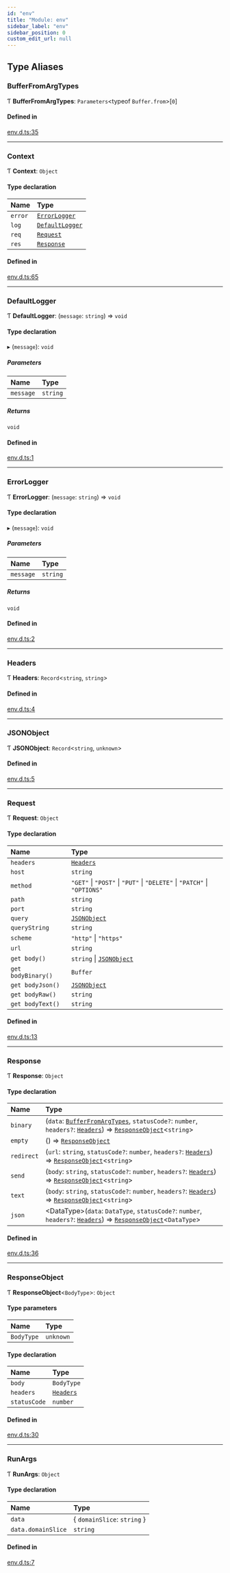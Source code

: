 ```yaml
---
id: "env"
title: "Module: env"
sidebar_label: "env"
sidebar_position: 0
custom_edit_url: null
---
```


## Type Aliases

### BufferFromArgTypes

Ƭ **BufferFromArgTypes**: `Parameters`\<typeof `Buffer.from`\>[``0``]

#### Defined in

[env.d.ts:35](https://github.com/kaibun/appwrite-fn-router/blob/2df5bed/src/env.d.ts#L35)

___

### Context

Ƭ **Context**: `Object`

#### Type declaration

| Name | Type |
| :------ | :------ |
| `error` | [`ErrorLogger`](env.md#errorlogger) |
| `log` | [`DefaultLogger`](env.md#defaultlogger) |
| `req` | [`Request`](env.md#request) |
| `res` | [`Response`](env.md#response) |

#### Defined in

[env.d.ts:65](https://github.com/kaibun/appwrite-fn-router/blob/2df5bed/src/env.d.ts#L65)

___

### DefaultLogger

Ƭ **DefaultLogger**: (`message`: `string`) => `void`

#### Type declaration

▸ (`message`): `void`

##### Parameters

| Name | Type |
| :------ | :------ |
| `message` | `string` |

##### Returns

`void`

#### Defined in

[env.d.ts:1](https://github.com/kaibun/appwrite-fn-router/blob/2df5bed/src/env.d.ts#L1)

___

### ErrorLogger

Ƭ **ErrorLogger**: (`message`: `string`) => `void`

#### Type declaration

▸ (`message`): `void`

##### Parameters

| Name | Type |
| :------ | :------ |
| `message` | `string` |

##### Returns

`void`

#### Defined in

[env.d.ts:2](https://github.com/kaibun/appwrite-fn-router/blob/2df5bed/src/env.d.ts#L2)

___

### Headers

Ƭ **Headers**: `Record`\<`string`, `string`\>

#### Defined in

[env.d.ts:4](https://github.com/kaibun/appwrite-fn-router/blob/2df5bed/src/env.d.ts#L4)

___

### JSONObject

Ƭ **JSONObject**: `Record`\<`string`, `unknown`\>

#### Defined in

[env.d.ts:5](https://github.com/kaibun/appwrite-fn-router/blob/2df5bed/src/env.d.ts#L5)

___

### Request

Ƭ **Request**: `Object`

#### Type declaration

| Name | Type |
| :------ | :------ |
| `headers` | [`Headers`](env.md#headers) |
| `host` | `string` |
| `method` | ``"GET"`` \| ``"POST"`` \| ``"PUT"`` \| ``"DELETE"`` \| ``"PATCH"`` \| ``"OPTIONS"`` |
| `path` | `string` |
| `port` | `string` |
| `query` | [`JSONObject`](env.md#jsonobject) |
| `queryString` | `string` |
| `scheme` | ``"http"`` \| ``"https"`` |
| `url` | `string` |
| `get body()` | `string` \| [`JSONObject`](env.md#jsonobject) |
| `get bodyBinary()` | `Buffer` |
| `get bodyJson()` | [`JSONObject`](env.md#jsonobject) |
| `get bodyRaw()` | `string` |
| `get bodyText()` | `string` |

#### Defined in

[env.d.ts:13](https://github.com/kaibun/appwrite-fn-router/blob/2df5bed/src/env.d.ts#L13)

___

### Response

Ƭ **Response**: `Object`

#### Type declaration

| Name | Type |
| :------ | :------ |
| `binary` | (`data`: [`BufferFromArgTypes`](env.md#bufferfromargtypes), `statusCode?`: `number`, `headers?`: [`Headers`](env.md#headers)) => [`ResponseObject`](env.md#responseobject)\<`string`\> |
| `empty` | () => [`ResponseObject`](env.md#responseobject) |
| `redirect` | (`url`: `string`, `statusCode?`: `number`, `headers?`: [`Headers`](env.md#headers)) => [`ResponseObject`](env.md#responseobject)\<`string`\> |
| `send` | (`body`: `string`, `statusCode?`: `number`, `headers?`: [`Headers`](env.md#headers)) => [`ResponseObject`](env.md#responseobject)\<`string`\> |
| `text` | (`body`: `string`, `statusCode?`: `number`, `headers?`: [`Headers`](env.md#headers)) => [`ResponseObject`](env.md#responseobject)\<`string`\> |
| `json` | \<DataType\>(`data`: `DataType`, `statusCode?`: `number`, `headers?`: [`Headers`](env.md#headers)) => [`ResponseObject`](env.md#responseobject)\<`DataType`\> |

#### Defined in

[env.d.ts:36](https://github.com/kaibun/appwrite-fn-router/blob/2df5bed/src/env.d.ts#L36)

___

### ResponseObject

Ƭ **ResponseObject**\<`BodyType`\>: `Object`

#### Type parameters

| Name | Type |
| :------ | :------ |
| `BodyType` | `unknown` |

#### Type declaration

| Name | Type |
| :------ | :------ |
| `body` | `BodyType` |
| `headers` | [`Headers`](env.md#headers) |
| `statusCode` | `number` |

#### Defined in

[env.d.ts:30](https://github.com/kaibun/appwrite-fn-router/blob/2df5bed/src/env.d.ts#L30)

___

### RunArgs

Ƭ **RunArgs**: `Object`

#### Type declaration

| Name | Type |
| :------ | :------ |
| `data` | \{ `domainSlice`: `string`  } |
| `data.domainSlice` | `string` |

#### Defined in

[env.d.ts:7](https://github.com/kaibun/appwrite-fn-router/blob/2df5bed/src/env.d.ts#L7)
